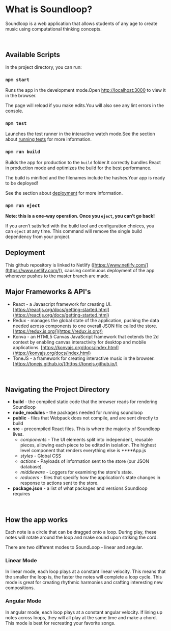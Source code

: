 # What is Soundloop?

Soundloop is a web application that allows students of any age to create music using computational thinking concepts. 

<br>

## **Available Scripts**

In the project directory, you can run:

### **`npm start`**

Runs the app in the development mode.Open [http://localhost:3000](http://localhost:3000/) to view it in the browser.

The page will reload if you make edits.You will also see any lint errors in the console.

### **`npm test`**

Launches the test runner in the interactive watch mode.See the section about [running tests](https://facebook.github.io/create-react-app/docs/running-tests) for more information.

### **`npm run build`**

Builds the app for production to the `build` folder.It correctly bundles React in production mode and optimizes the build for the best performance.

The build is minified and the filenames include the hashes.Your app is ready to be deployed!

See the section about [deployment](https://facebook.github.io/create-react-app/docs/deployment) for more information.

### **`npm run eject`**

**Note: this is a one-way operation. Once you `eject`, you can’t go back!**

If you aren’t satisfied with the build tool and configuration choices, you can `eject` at any time. This command will remove the single build dependency from your project.
<br>

## Deployment

This github repository is linked to Netlify ([https://www.netlify.com/](https://www.netlify.com/)), causing continuous deployment of the app whenever pushes to the master branch are made. 
<br>

## Major Frameworks & API's

- React - a Javascript framework for creating UI. [https://reactjs.org/docs/getting-started.html](https://reactjs.org/docs/getting-started.html)
- Redux - manages the global state of the application, pushing the data needed across components to one overall JSON file called the store.  [https://redux.js.org/](https://redux.js.org/)
- Konva - an HTML5 Canvas JavaScript framework that extends the 2d context by enabling canvas interactivity for desktop and mobile applications. [https://konvajs.org/docs/index.html](https://konvajs.org/docs/index.html)
- ToneJS - a framework for creating interactive music in the browser. [https://tonejs.github.io/](https://tonejs.github.io/)
<br>

## Navigating the Project Directory

- **build** - the compiled static code that the browser reads for rendering Soundloop
- **node_modules** - the packages needed for running soundloop
- **public** - files that Webpack does not compile, and are sent directly to build
- **src** -  precompiled React files. This is where the majority of Soundloop lives.
    - *components* - The UI elements split into independent, reusable pieces, allowing each piece to be edited in isolation. The highest level component that renders everything else is ****App.js
    - *styles* - Global CSS
    - *actions* - Payloads of information sent to the store (our JSON database).
    - *middleware -* Loggers for examining the store's state.
    - *reducers -* files that specify how the application's state changes in response to actions sent to the store.
- **package.json** - a list of what packages and versions Soundloop requires
<br>

## How the app works

Each note is a circle that can be dragged onto a loop. During play, these notes will rotate around the loop and make sound upon striking the cord. 

There are two different modes to SoundLoop - linear and angular. 

### Linear Mode
In linear mode, each loop plays at a constant linear velocity. This means that the smaller the loop is, the faster the notes will complete a loop cycle. This mode is great for creating rhythmic harmonies and crafting interesting new compositions.

### Angular Mode
In angular mode, each loop plays at a constant angular velocity. If lining up notes across loops, they will all play at the same time and make a chord. This mode is best for recreating your favorite songs.
